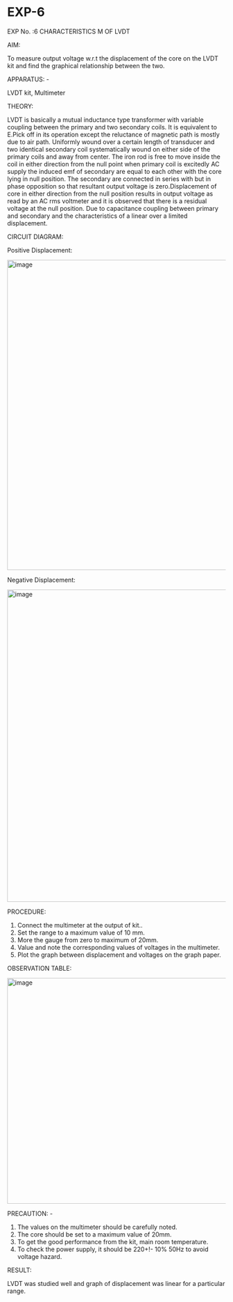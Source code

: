 # EXP-6
EXP No. :6 			CHARACTERISTICS M OF LVDT

AIM:

To measure output voltage w.r.t the displacement of the core on the LVDT kit and
find the graphical relationship between the two.

APPARATUS: - 

LVDT kit, Multimeter

THEORY: 

LVDT is basically a mutual inductance type transformer with variable coupling between the primary and two secondary coils. It is equivalent to E.Pick off in its operation except the reluctance of magnetic path is mostly due to air path. Uniformly wound over a certain length of transducer and two identical secondary coil systematically wound on either side of the primary coils and away from center. The iron rod is free to move inside the coil in either direction from the null point when primary coil is excitedly AC supply the induced emf of secondary are equal to each other with the core lying in null position. The secondary are connected in series with but in phase opposition so that resultant output voltage is zero.Displacement of core in either direction from the null position results in output voltage as read by an AC rms voltmeter and it is observed that there is a residual voltage at the null position. Due to capacitance coupling between primary and secondary and the characteristics of a linear over a limited  displacement.


CIRCUIT DIAGRAM:

Positive Displacement:

<img width="1241" height="713" alt="image" src="https://github.com/user-attachments/assets/09b87ed2-8716-4a7a-9881-34d3fb8250bb" />

Negative Displacement:

<img width="1237" height="718" alt="image" src="https://github.com/user-attachments/assets/8af74bfa-b342-464b-925a-e797e12e9ac1" />


PROCEDURE:

1. Connect the multimeter at the output of kit..
2. Set the range to a maximum value of 10 mm.
3. More the gauge from zero to maximum of 20mm.
4. Value and note the corresponding values of voltages in the multimeter.
5. Plot the graph between displacement and voltages on the graph paper.


OBSERVATION TABLE:

<img width="1280" height="519" alt="image" src="https://github.com/user-attachments/assets/2224e2cf-1095-4786-baea-02aa0e6df5fc" />


PRECAUTION: -
1. The values on the multimeter should be carefully noted.
2. The core should be set to a maximum value of 20mm.
3. To get the good performance from the kit, main room temperature.
4. To check the power supply, it should be 220+!- 10% 50Hz to avoid voltage hazard.

RESULT:

LVDT was studied well and graph of displacement was linear for a particular range.
